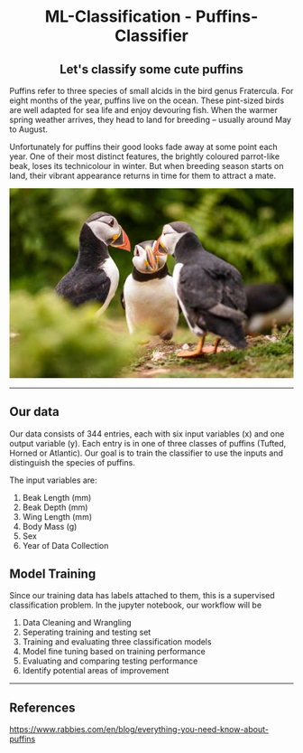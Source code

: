 <h1 align="center"> ML-Classification - Puffins-Classifier</h1>

<h2 align="center">Let's classify some cute puffins</h2>
Puffins refer to three species of small alcids in the bird genus Fratercula. For eight months of the year, puffins live on the ocean. These pint-sized birds are well adapted for sea life and enjoy devouring fish. When the warmer spring weather arrives, they head to land for breeding – usually around May to August. 

Unfortunately for puffins their good looks fade away at some point each year. One of their most distinct features, the brightly coloured parrot-like beak, loses its technicolour in winter. But when breeding season starts on land, their vibrant appearance returns in time for them to attract a mate.

![puffins](https://github.com/RussH-code/ML-Classification---Puffins-Classifier/blob/main/puffins.jpg)

---

## Our data
Our data consists of 344 entries, each with six input variables (x) and one output variable (y). Each entry is in one of three classes of puffins (Tufted, Horned or Atlantic). Our goal is to train the classifier to use the inputs and distinguish the species of puffins.

The input variables are:

1. Beak Length (mm)
2. Beak Depth (mm)
3. Wing Length (mm)
4. Body Mass (g)
5. Sex
6. Year of Data Collection

## Model Training
Since our training data has labels attached to them, this is a supervised classification problem. In the jupyter notebook, our workflow will be 

1. Data Cleaning and Wrangling
2. Seperating training and testing set
3. Training and evaluating three classification models
4. Model fine tuning based on training performance
5. Evaluating and comparing testing performance
6. Identify potential areas of improvement

---

## References 
https://www.rabbies.com/en/blog/everything-you-need-know-about-puffins
